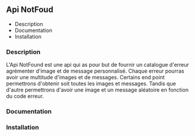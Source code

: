 ## Api NotFoud

* Description
* Documentation
* Installation

### Description

L'Api NotFound est une api qui as pour but de fournir un catalogue d'erreur agrémenter d'image et de message personnalisé.
Chaque erreur pourras avoir une multitude d'images et de messages. Certains end point permettrons d'obtenir soit toutes les images et messages. Tandis que d'autre permettrons d'avoir une image et un message aléatoire en fonction du code erreur.

### Documentation

### Installation